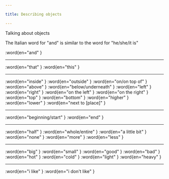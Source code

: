 ```yaml
---

title: Describing objects

---
```


Talking about objects

The Italian word for "and" is similar to the word for "he/she/it is"

:word{en="and" }

--------------------------------------------------

:word{en="that" }
:word{en="this" }

--------------------------------------------------

:word{en="inside" }
:word{en="outside" }
:word{en="on/on top of" }
:word{en="above" }
:word{en="below/underneath" }
:word{en="left" }
:word{en="right" }
:word{en="on the left" }
:word{en="on the right" }
:word{en="top" }
:word{en="bottom" }
:word{en="higher" }
:word{en="lower" }
:word{en="next to [place]" }

--------------------------------------------------

:word{en="beginning/start" }
:word{en="end" }

--------------------------------------------------

:word{en="half" }
:word{en="whole/entire" }
:word{en="a little bit" }
:word{en="none" }
:word{en="more" }
:word{en="less" }

--------------------------------------------------

:word{en="big" }
:word{en="small" }
:word{en="good" }
:word{en="bad" }
:word{en="hot" }
:word{en="cold" }
:word{en="light" }
:word{en="heavy" }

--------------------------------------------------

:word{en="i like" }
:word{en="i don't like" }
